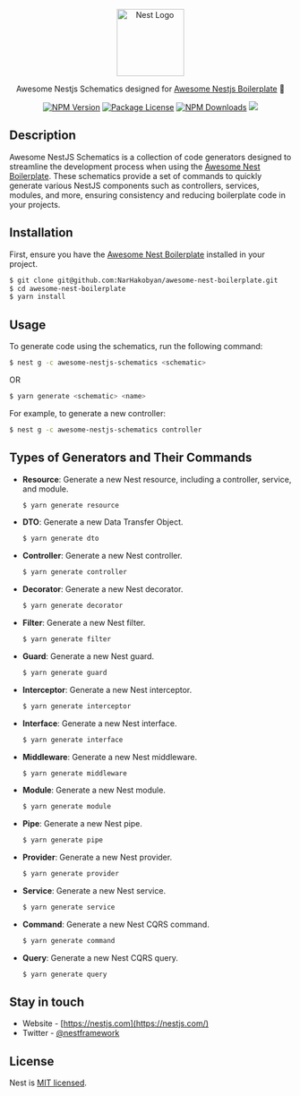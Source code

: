 <p align="center">
  <a href="http://nestjs.com/" target="blank"><img src="https://nestjs.com/img/logo-small.svg" width="120" alt="Nest Logo" /></a>
</p>

  <p align="center">Awesome Nestjs Schematics designed for <a href="https://github.com/NarHakobyan/awesome-nest-boilerplate" target="blank">Awesome Nestjs Boilerplate</a> 🚀</p>
<p align="center">
<a href="https://www.npmjs.com/~nestjscore"><img src="https://img.shields.io/npm/v/awesome-nest-schematics.svg" alt="NPM Version" /></a>
<a href="https://www.npmjs.com/~nestjscore"><img src="https://img.shields.io/npm/l/awesome-nest-schematics.svg" alt="Package License" /></a>
<a href="https://www.npmjs.com/~nestjscore"><img src="https://img.shields.io/npm/dm/awesome-nest-schematics.svg" alt="NPM Downloads" /></a>
  <a href="https://twitter.com/NarHQ" target="_blank"><img src="https://img.shields.io/twitter/follow/nestframework.svg?style=social&label=Follow"></a>

## Description

Awesome NestJS Schematics is a collection of code generators designed to streamline the development process when using the [Awesome Nest Boilerplate](https://github.com/NarHakobyan/awesome-nest-boilerplate). These schematics provide a set of commands to quickly generate various NestJS components such as controllers, services, modules, and more, ensuring consistency and reducing boilerplate code in your projects.

## Installation

First, ensure you have the [Awesome Nest Boilerplate](https://github.com/NarHakobyan/awesome-nest-boilerplate) installed in your project.

```bash
$ git clone git@github.com:NarHakobyan/awesome-nest-boilerplate.git
$ cd awesome-nest-boilerplate
$ yarn install
```

## Usage

To generate code using the schematics, run the following command:

```bash
$ nest g -c awesome-nestjs-schematics <schematic>
```

OR

```bash
$ yarn generate <schematic> <name>
```


For example, to generate a new controller:

```bash
$ nest g -c awesome-nestjs-schematics controller
```

## Types of Generators and Their Commands

- **Resource**: Generate a new Nest resource, including a controller, service, and module.
  ```bash
  $ yarn generate resource
  ```

- **DTO**: Generate a new Data Transfer Object.
  ```bash
  $ yarn generate dto
  ```

- **Controller**: Generate a new Nest controller.
  ```bash
  $ yarn generate controller
  ```

- **Decorator**: Generate a new Nest decorator.
  ```bash
  $ yarn generate decorator
  ```

- **Filter**: Generate a new Nest filter.
  ```bash
  $ yarn generate filter
  ```

- **Guard**: Generate a new Nest guard.
  ```bash
  $ yarn generate guard
  ```

- **Interceptor**: Generate a new Nest interceptor.
  ```bash
  $ yarn generate interceptor
  ```

- **Interface**: Generate a new Nest interface.
  ```bash
  $ yarn generate interface
  ```

- **Middleware**: Generate a new Nest middleware.
  ```bash
  $ yarn generate middleware
  ```

- **Module**: Generate a new Nest module.
  ```bash
  $ yarn generate module
  ```

- **Pipe**: Generate a new Nest pipe.
  ```bash
  $ yarn generate pipe
  ```

- **Provider**: Generate a new Nest provider.
  ```bash
  $ yarn generate provider
  ```

- **Service**: Generate a new Nest service.
  ```bash
  $ yarn generate service
  ```

- **Command**: Generate a new Nest CQRS command.
  ```bash
  $ yarn generate command
  ```

- **Query**: Generate a new Nest CQRS query.
  ```bash
  $ yarn generate query
  ```

## Stay in touch

- Website - [https://nestjs.com](https://nestjs.com/)
- Twitter - [@nestframework](https://twitter.com/NarHQ)

## License

Nest is [MIT licensed](LICENSE).
